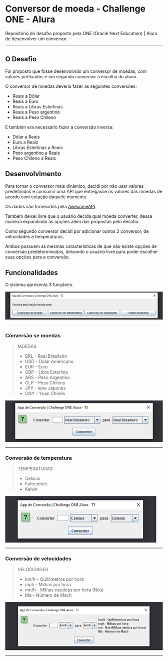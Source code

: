 # Conversor de moeda - Challenge ONE - Alura

Repositório do desafio proposto pela ONE (Oracle Next Education) | Alura de desenvolver um conversor.  

***

## O Desafio

Foi proposto que fosse desenvolvido um conversor de moedas, com valores prefixados e um segundo conversor à escolha do aluno.

O conversor de moedas deveria fazer as seguintes conversões:

* Reais a Dólar
* Reais a Euro
* Reais a Libras Esterlinas
* Reais a Peso argentino
* Reais a Peso Chileno

E também era necessário fazer a conversão inversa:

* Dólar a Reais
* Euro a Reais
* Libras Esterlinas a Reais
* Peso argentino a  Reais
* Peso Chileno a Reais

## Desenvolvimento

Para tornar o conversor mais dinâmico, decidi por não usar valores predefinidos e consumir uma API que entregasse os valores das moedas de acordo com cotação daquele momento.

Os dados são fornecidos pela [AwesomeAPI](https://docs.awesomeapi.com.br/api-de-moedas).

Também deixei livre que o usuário decida qual moeda converter, dessa maneira expandindo as opções além das propostas pelo desafio.

Como segundo conversor decidi por adicionar outros 2 conversor, de velocidades e temperaturas.

Ambos possuem as mesmas características de que não existe opções de conversão predeterminadas, deixando o usuário livre para poder escolher suas opções para a conversão.

## Funcionalidades

O sistema apresenta 3 funçãoes.

![Tela - Menu principal](resources/01-menu.png)

***

### Conversão se moedas

> MOEDAS
>
> * BRL - Real Brasileiro
> * USD - Dólar Americano
> * EUR - Euro
> * GBP - Libra Esterlina
> * ARS - Peso Argentino
> * CLP - Peso Chileno
> * JPY - Iene Japonês
> * CNY - Yuan Chinês

![Tela - Conversor de moedas](resources/02-moeda.png)

***

### Conversão de temperatura

> TEMPERATURAS
>
> * Celsius
> * Fahrenheit
> * Kelvin

![Tela - Conversor de temperaturas](resources/03-temperatura.png)

***

### Conversão de velocidades

> VELOCIDADES
>
> * km/h - Quilômetros por hora
> * mph - Milhas por hora
> * mn/h - Milhas náuticas por hora (Nós)
> * Ma - Número de Mach

![Tela - Conversor de velocidades](resources/04-velocidade.png)

***
